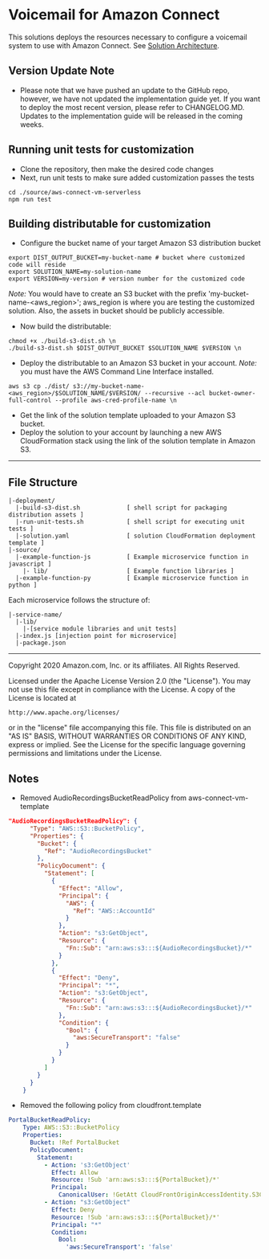 # Voicemail for Amazon Connect
This solutions deploys the resources necessary to configure a voicemail system to use with Amazon Connect. See [Solution Architecture](https://aws.amazon.com/solutions/implementations/voicemail-for-amazon-connect/).

## Version Update Note
* Please note that we have pushed an update to the GitHub repo, however, we have not updated the implementation guide yet. If you want to deploy the most recent version, please refer to CHANGELOG.MD. Updates to the implementation guide will be released in the coming weeks. 

## Running unit tests for customization
* Clone the repository, then make the desired code changes
* Next, run unit tests to make sure added customization passes the tests
```
cd ./source/aws-connect-vm-serverless
npm run test
```

## Building distributable for customization
* Configure the bucket name of your target Amazon S3 distribution bucket
```
export DIST_OUTPUT_BUCKET=my-bucket-name # bucket where customized code will reside
export SOLUTION_NAME=my-solution-name
export VERSION=my-version # version number for the customized code
```
_Note:_ You would have to create an S3 bucket with the prefix 'my-bucket-name-<aws_region>'; aws_region is where you are testing the customized solution. Also, the assets in bucket should be publicly accessible.

* Now build the distributable:
```
chmod +x ./build-s3-dist.sh \n
./build-s3-dist.sh $DIST_OUTPUT_BUCKET $SOLUTION_NAME $VERSION \n
```

* Deploy the distributable to an Amazon S3 bucket in your account. _Note:_ you must have the AWS Command Line Interface installed.
```
aws s3 cp ./dist/ s3://my-bucket-name-<aws_region>/$SOLUTION_NAME/$VERSION/ --recursive --acl bucket-owner-full-control --profile aws-cred-profile-name \n
```

* Get the link of the solution template uploaded to your Amazon S3 bucket.
* Deploy the solution to your account by launching a new AWS CloudFormation stack using the link of the solution template in Amazon S3.

*** 

## File Structure

```
|-deployment/
  |-build-s3-dist.sh             [ shell script for packaging distribution assets ]
  |-run-unit-tests.sh            [ shell script for executing unit tests ]
  |-solution.yaml                [ solution CloudFormation deployment template ]
|-source/
  |-example-function-js          [ Example microservice function in javascript ]
    |- lib/                      [ Example function libraries ]
  |-example-function-py          [ Example microservice function in python ]

```

Each microservice follows the structure of:

```
|-service-name/
  |-lib/
    |-[service module libraries and unit tests]
  |-index.js [injection point for microservice]
  |-package.json
```

***


Copyright 2020 Amazon.com, Inc. or its affiliates. All Rights Reserved.

Licensed under the Apache License Version 2.0 (the "License"). You may not use this file except in compliance with the License. A copy of the License is located at

    http://www.apache.org/licenses/

or in the "license" file accompanying this file. This file is distributed on an "AS IS" BASIS, WITHOUT WARRANTIES OR CONDITIONS OF ANY KIND, express or implied. See the License for the specific language governing permissions and limitations under the License.


## Notes

* Removed AudioRecordingsBucketReadPolicy from aws-connect-vm-template

```json
"AudioRecordingsBucketReadPolicy": {
      "Type": "AWS::S3::BucketPolicy",
      "Properties": {
        "Bucket": {
          "Ref": "AudioRecordingsBucket"
        },
        "PolicyDocument": {
          "Statement": [
            {
              "Effect": "Allow",
              "Principal": {
                "AWS": {
                  "Ref": "AWS::AccountId"
                }
              },
              "Action": "s3:GetObject",
              "Resource": {
                "Fn::Sub": "arn:aws:s3:::${AudioRecordingsBucket}/*"
              }
            },
            {
              "Effect": "Deny",
              "Principal": "*",
              "Action": "s3:GetObject",
              "Resource": {
                "Fn::Sub": "arn:aws:s3:::${AudioRecordingsBucket}/*"
              },
              "Condition": {
                "Bool": {
                  "aws:SecureTransport": "false"
                }
              }
            }
          ]
        }
      }
    }
```

* Removed the following policy from cloudfront.template

```yaml
PortalBucketReadPolicy:
    Type: AWS::S3::BucketPolicy
    Properties:
      Bucket: !Ref PortalBucket
      PolicyDocument:
        Statement:
          - Action: 's3:GetObject'
            Effect: Allow
            Resource: !Sub 'arn:aws:s3:::${PortalBucket}/*'
            Principal:
              CanonicalUser: !GetAtt CloudFrontOriginAccessIdentity.S3CanonicalUserId
          - Action: "s3:GetObject"
            Effect: Deny
            Resource: !Sub 'arn:aws:s3:::${PortalBucket}/*'
            Principal: "*"
            Condition:
              Bool:
                'aws:SecureTransport': 'false'
```
